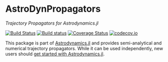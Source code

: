 # AstroDynPropagators

*Trajectory Propagators for Astrodynamics.jl*

[![Build Status][travis-badge]][travis-url] [![Build status][av-badge]][av-url] [![Coverage Status][coveralls-badge]][coveralls-url] [![codecov.io][codecov-badge]][codecov-url]

This package is part of [Astrodynamics.jl](https://github.com/JuliaAstrodynamics/Astrodynamics.jl) and provides semi-analytical and numerical trajectory propagators.
While it can be used independently, new users should [get started with Astrodynamics.jl](https://juliaastrodynamics.github.io/Astrodynamics.jl/latest/).

[travis-badge]: https://travis-ci.org/JuliaAstrodynamics/AstroDynPropagators.jl.svg?branch=master
[travis-url]: https://travis-ci.org/JuliaAstrodynamics/AstroDynPropagators.jl
[av-badge]: https://ci.appveyor.com/api/projects/status/12l9eoojs8e626j7?svg=true
[av-url]: https://ci.appveyor.com/project/JuliaAstrodynamics/AstroDynPropagators-jl
[coveralls-badge]: https://coveralls.io/repos/github/JuliaAstrodynamics/AstroDynPropagators.jl/badge.svg?branch=master
[coveralls-url]: https://coveralls.io/github/JuliaAstrodynamics/AstroDynPropagators.jl?branch=master
[codecov-badge]: http://codecov.io/github/JuliaAstrodynamics/AstroDynPropagators.jl/coverage.svg?branch=master
[codecov-url]: http://codecov.io/github/JuliaAstrodynamics/AstroDynPropagators.jl?branch=master

